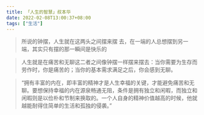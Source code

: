 ```yaml
---
title: 「人生的智慧」叔本华
date: 2022-02-08T13:00:37+08:00
tags: ["生活"]
---
```


> 所说的钟摆，人生就在这两头之间摆来摆
去，在一端的人总想摆到另一端，其实只有摆的那一瞬间是快乐的

> 人生就是在痛苦和无聊这二者之间像钟摆一样摆来摆去：当你需要为生存而劳作时，你是痛苦的；当你的基本需求满足之后，你会感到无聊。

> “拥有丰富的内在，即丰富的精神才是人生幸福的关键，才能避免痛苦和无聊。要想保持幸福的内在源泉畅通无阻，条件是拥有独立和闲暇，而独立和闲暇则是以俭朴和节制来换取的。一个人自身的精神价值越高的时候，他就越能耐得住简单的生活和孤独的侵袭。”